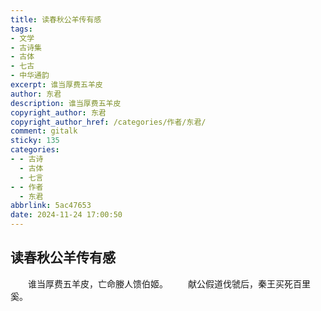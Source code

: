 ```yaml
---
title: 读春秋公羊传有感
tags:
- 文学
- 古诗集
- 古体
- 七古
- 中华通韵
excerpt: 谁当厚费五羊皮
author: 东君
description: 谁当厚费五羊皮
copyright_author: 东君
copyright_author_href: /categories/作者/东君/
comment: gitalk
sticky: 135
categories:
- - 古诗
  - 古体
  - 七言
- - 作者
  - 东君
abbrlink: 5ac47653
date: 2024-11-24 17:00:50
---
```

## 读春秋公羊传有感
&emsp;&emsp;谁当厚费五羊皮，亡命媵人馈伯姬。
&emsp;&emsp;献公假道伐虢后，秦王买死百里奚。
